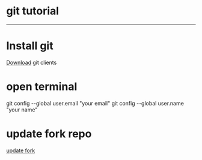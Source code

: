 # git tutorial
----
# Install git
[Download](https://git-scm.com/downloads) git clients

# open terminal
git config --global user.email "your email"
git config --global user.name "your name"


# update fork repo

[update fork](https://gist.github.com/rintukutum/2d24fb89944715bc49345ae143293f8f)
